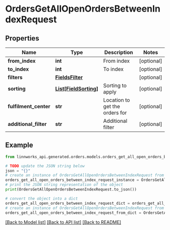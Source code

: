 # OrdersGetAllOpenOrdersBetweenIndexRequest


## Properties

Name | Type | Description | Notes
------------ | ------------- | ------------- | -------------
**from_index** | **int** | From index | [optional] 
**to_index** | **int** | To index | [optional] 
**filters** | [**FieldsFilter**](FieldsFilter.md) |  | [optional] 
**sorting** | [**List[FieldSorting]**](FieldSorting.md) | Sorting to apply | [optional] 
**fulfilment_center** | **str** | Location to get the orders for | [optional] 
**additional_filter** | **str** | Additional filter | [optional] 

## Example

```python
from linnworks_api.generated.orders.models.orders_get_all_open_orders_between_index_request import OrdersGetAllOpenOrdersBetweenIndexRequest

# TODO update the JSON string below
json = "{}"
# create an instance of OrdersGetAllOpenOrdersBetweenIndexRequest from a JSON string
orders_get_all_open_orders_between_index_request_instance = OrdersGetAllOpenOrdersBetweenIndexRequest.from_json(json)
# print the JSON string representation of the object
print(OrdersGetAllOpenOrdersBetweenIndexRequest.to_json())

# convert the object into a dict
orders_get_all_open_orders_between_index_request_dict = orders_get_all_open_orders_between_index_request_instance.to_dict()
# create an instance of OrdersGetAllOpenOrdersBetweenIndexRequest from a dict
orders_get_all_open_orders_between_index_request_from_dict = OrdersGetAllOpenOrdersBetweenIndexRequest.from_dict(orders_get_all_open_orders_between_index_request_dict)
```
[[Back to Model list]](../README.md#documentation-for-models) [[Back to API list]](../README.md#documentation-for-api-endpoints) [[Back to README]](../README.md)


